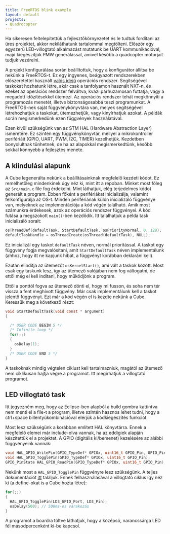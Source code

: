 ```yaml
---
title: FreeRTOS blink example
layout: default
projects:
- Quadrocopter
---
```


Ha sikeresen feltelepítettük a fejlesztőkörnyezetet és le tudtuk fordítani az üres projektet, akkor nekiláthatunk tartalommal megtölteni. Először egy egyszerű LED-villogtató alkalmazást mutatunk be UART kommunikációval, majd kiegészítjük PMW generálással, amivel később a quadcopter motorjait tudjuk vezérelni.

A projekt konfigurálása során beállítottuk, hogy a konfigurátor állítsa be nekünk a FreeRTOS-t. Ez egy ingyenes, beágyazott rendszerekben előszeretettel használt [valós idejű](https://en.wikipedia.org/wiki/Real-time_operating_system) operációs rendszer. Segítségével taskokat hozhatunk létre, akár csak a tanfolyamon használt NXT-n, és ezeket az operációs rendszer felváltva, kvázi párhuzamosan futtatja, vagy a megadott időzítésekkel ütemezi. Az operációs rendszer tehát megkönnyíti a programozás menetét, illetve biztonságosabbá teszi programunkat. A FreeRTOS-nek saját függvénykönyvtára van, melyek segítségével létrehozhatjuk a taskokat, ütemezhetjük, vagy kinyírhatjuk azokat. A példák során megismerkedünk ezen függvények használatával.

Ezen kívül szükségünk van az STM HAL (Hardware Abstraction Layer) ismeretére. Ez szintén egy függvénykönyvtár, mellyel a mikrokontroller perifériáit (GPIO, UART, PWM, I2C, TIMER) kezelhetjük. Kezdetben bonyolultnak tűnhetnek, de ha az alapokkal megismerkedtünk, később sokkal könnyebb a fejlesztés menete.

## A kiindulási alapunk

A Cube legenerálta nekünk a beállításainknak megfelelő kezdeti kódot. Ez remélhetőleg mindenkinek úgy néz ki, mint itt a repoban. Minket most főleg az `Src/main.c` file fog érdekelni. Mint láthatjuk, elég terjedelmes kódot generált a program. Ebben főként a perifériákat inicializálja, valamint felkonfigurálja az OS-t. Minden perifériának külön inicializáló függvénye van, melyeknek az implementációja a kód végén található. Amik most számunkra érdekesek, azok az operációs rendszer függvényei. A kód futása a megszokott `main()`-ben kezdődik. Itt találhatjuk a példa task inicializáló sorait:

```c
osThreadDef(defaultTask, StartDefaultTask, osPriorityNormal, 0, 128);
defaultTaskHandle = osThreadCreate(osThread(defaultTask), NULL);
```

Ez inicializál egy taskot `defaultTask` néven, normál prioritással. A taskot egy függvény fogja megvalósítani, amit `StartDefaultTask` néven implementálunk (ahhoz, hogy itt ne kapjunk hibát, a függvényt korábban deklaráni kell).

Ezután elindítja az ütemezőt `osKernelStart()`, ami vált a taskok között. Most csak egy taskunk lesz, így az ütemező valójában nem fog váltogatni, de ettől még el kell indítani, hogy működjönk a program.

Ettől a ponttól fogva az ütemező dönti el, hogy mi fusson, és soha nem tér vissza a fent meghívott függvény.
Már csak implementálunk kell a taskot jelentő függvényt. Ezt már a kód végén el is kezdte nekünk a Cube. Keressük meg a következő részt:

```c
void StartDefaultTask(void const * argument)
{

  /* USER CODE BEGIN 5 */
  /* Infinite loop */
  for(;;)
  {
    osDelay(1);
  }
  /* USER CODE END 5 */
}
```

A taskoknak mindig végtelen ciklust kell tartalmazniuk, magától az ütemező nem ciklikusan hajtja végre a programot. Itt megírhatjuk a villogtató programot.

## LED villogtató task

Itt jegyezném meg, hogy az Eclipse-ben alapból a build gombra kattintva nem menti el a file-t a program, illetve szintén hasznos lehet tudni, hogy a ctrl+space billentyűkombinációval elérjük a kódkiegészítés funkciót.

Most lesz szükségünk a korábban említett HAL könyvtárra. Ennek a megfelelő elemei már include-olva vannak, ha az eddigiek alapján készítettük el a projektet. A GPIO (digitális ki/bemenet) kezelésére az alábbi függvényeink vannak:

```c
void HAL_GPIO_WritePin(GPIO_TypeDef* GPIOx, uint16_t GPIO_Pin, GPIO_PinState PinState);
void HAL_GPIO_TogglePin(GPIO_TypeDef* GPIOx, uint16_t GPIO_Pin);
GPIO_PinState HAL_GPIO_ReadPin(GPIO_TypeDef* GPIOx, uint16_t GPIO_Pin);
```

Nekünk most a `HAL_GPIO_TogglePin` függvényre lesz szükségünk. A teljes dokumentációt [itt](http://www.st.com/content/ccc/resource/technical/document/user_manual/2f/71/ba/b8/75/54/47/cf/DM00105879.pdf/files/DM00105879.pdf/jcr:content/translations/en.DM00105879.pdf) találjuk. Ennek felhasználásával a villogtató ciklus így néz ki (a define-okat is a Cube hozta létre):

```c
for(;;)
{
  HAL_GPIO_TogglePin(LD3_GPIO_Port, LD3_Pin);
  osDelay(500); // 500ms-os várakozás
}
```

A programot a boardra töltve láthatjuk, hogy a középső, narancssárga LED fél másodpercenként ki-be kapcsol.

